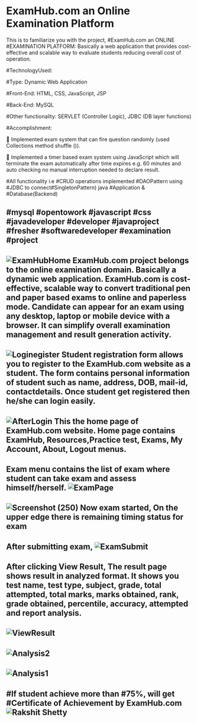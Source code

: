 # ExamHub.com an Online Examination Platform
This is to familiarize you with the project,
#ExamHub.com an ONLINE #EXAMINATION PLATFORM: Basically a web application that provides cost-effective and scalable way to evaluate students reducing overall cost of operation.

#TechnologyUsed:

#Type: Dynamic Web Application

#Front-End: HTML, CSS, JavaScript, JSP

#Back-End: MySQL

#Other functionality: SERVLET (Controller Logic), JDBC (DB layer functions)

#Accomplishment:

 Implemented exam system that can fire question randomly (used Collections method shuffle ()).

 Implemented a timer based exam system using JavaScript which will terminate the exam automatically after time expires e.g. 60 minutes and auto checking no manual interruption needed to declare result.

#All functionality i.e #CRUD operations implemented #DAOPattern using #JDBC to connect#SingletonPattern) java #Application & #Database(Backend)

#mysql #opentowork #javascript #css #javadeveloper #developer #javaproject #fresher #softwaredeveloper #examination #project
---------------------------------------------------------------------------------------------------------------------------
![ExamHubHome](https://user-images.githubusercontent.com/60310009/90327158-5c0ed180-dfae-11ea-9945-774a9427ca61.jpg)
 ExamHub.com project belongs to the online examination domain. Basically a dynamic web application. 
 ExamHub.com is cost-effective, scalable way to convert traditional pen and paper based exams to online and paperless mode. 
 Candidate can appear for an exam using any desktop, laptop or mobile device with a browser.
 It can simplify overall examination management and result generation activity.
 ---------------------------------------------------------------------------------------------------------------------------
![Loginegister](https://user-images.githubusercontent.com/60310009/90326807-7646b080-dfaa-11ea-97e3-6000462c43c1.jpg)
Student registration form allows you to register to the ExamHub.com website as a student. The form contains personal information of student such as name, address, DOB, mail-id, contactdetails. Once student get registered then he/she can login easily.
---------------------------------------------------------------------------------------------------------------------------
![AfterLogin](https://user-images.githubusercontent.com/60310009/90328822-17d6fd80-dfbd-11ea-8aac-080b535ecff7.jpg)
This the home page of ExamHub.com website. Home page contains ExamHub, Resources,Practice test, Exams, My Account, About, Logout menus.
---------------------------------------------------------------------------------------------------------------------------
Exam menu contains the list of exam where student can take exam and assess himself/herself.
![ExamPage](https://user-images.githubusercontent.com/60310009/90328912-faeefa00-dfbd-11ea-91fc-354e62fa83dd.jpg)
---------------------------------------------------------------------------------------------------------------------------
![Screenshot (250)](https://user-images.githubusercontent.com/60310009/90328929-2245c700-dfbe-11ea-9e5c-b12899ddc68e.png)
Now exam started, On the upper edge there is remaining timing status for exam
---------------------------------------------------------------------------------------------------------------------------
After submitting exam,
![ExamSubmit](https://user-images.githubusercontent.com/60310009/90328959-5325fc00-dfbe-11ea-9d6a-a8ac467ef244.jpg)
---------------------------------------------------------------------------------------------------------------------------
After clicking View Result, The result page shows result in analyzed format. It shows you
test name, test type, subject, grade, total attempted, total marks, marks obtained, rank, grade
obtained, percentile, accuracy, attempted and report analysis.
---------------------------------------------------------------------------------------------------------------------------
![ViewResult](https://user-images.githubusercontent.com/60310009/90329007-94b6a700-dfbe-11ea-9f8e-872da6c3d310.jpg)
---------------------------------------------------------------------------------------------------------------------------
![Analysis2](https://user-images.githubusercontent.com/60310009/90329042-ee1ed600-dfbe-11ea-9d82-c30c7a7e6149.jpg)
---------------------------------------------------------------------------------------------------------------------------
![Analysis1](https://user-images.githubusercontent.com/60310009/90329029-dd6e6000-dfbe-11ea-997e-1aa5b2489168.jpg)
---------------------------------------------------------------------------------------------------------------------------
#If student achieve more than #75%, will get #Certificate of Achievement by ExamHub.com
![Rakshit Shetty](https://user-images.githubusercontent.com/60310009/90329102-5d94c580-dfbf-11ea-8fbe-c8608d3daa90.jpg)
---------------------------------------------------------------------------------------------------------------------------









